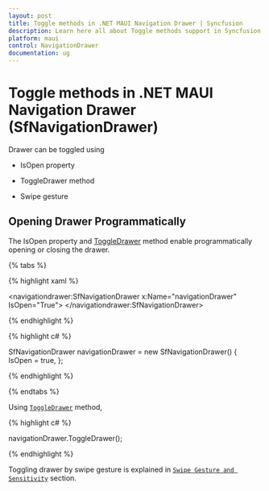 ```yaml
---
layout: post
title: Toggle methods in .NET MAUI Navigation Drawer | Syncfusion
description: Learn here all about Toggle methods support in Syncfusion .NET MAUI Navigation Drawer (SfNavigationDrawer) control and more.
platform: maui
control: NavigationDrawer
documentation: ug
---
```

# Toggle methods in .NET MAUI Navigation Drawer (SfNavigationDrawer)

Drawer can be toggled using

*	IsOpen property

*	ToggleDrawer method

*	Swipe gesture

## Opening Drawer Programmatically
The IsOpen property and [ToggleDrawer](https://help.syncfusion.com/cr/maui/Syncfusion.Maui.NavigationDrawer.SfNavigationDrawer.html#Syncfusion_Maui_NavigationDrawer_SfNavigationDrawer_ToggleDrawer) method enable programmatically opening or closing the drawer.

{% tabs %}

{% highlight xaml %}

<navigationdrawer:SfNavigationDrawer x:Name="navigationDrawer" IsOpen="True">
</navigationdrawer:SfNavigationDrawer>

{% endhighlight %}	
	
{% highlight c# %} 

SfNavigationDrawer navigationDrawer = new SfNavigationDrawer()
{
    IsOpen = true,
};

{% endhighlight %}

{% endtabs %}

Using [`ToggleDrawer`](https://help.syncfusion.com/cr/maui/Syncfusion.Maui.NavigationDrawer.SfNavigationDrawer.html#Syncfusion_Maui_NavigationDrawer_SfNavigationDrawer_ToggleDrawer) method,

{% highlight c# %} 

navigationDrawer.ToggleDrawer();

{% endhighlight %}

Toggling drawer by swipe gesture is explained in [`Swipe Gesture and Sensitivity`](https://help.syncfusion.com/maui/navigationdrawer/swipe-gesture) section.